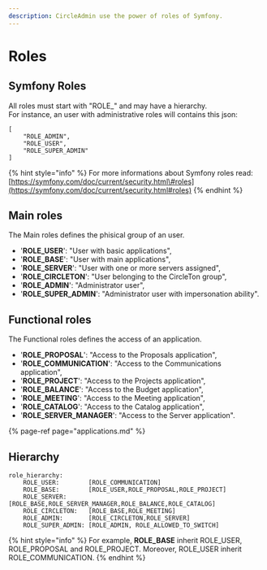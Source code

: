 ```yaml
---
description: CircleAdmin use the power of roles of Symfony.
---
```


# Roles

## Symfony Roles

All roles must start with "ROLE\_" and may have a hierarchy.   
For instance, an user with administrative roles will contains this json:

```text
[
	"ROLE_ADMIN",
	"ROLE_USER",
	"ROLE_SUPER_ADMIN"
]
```

{% hint style="info" %}
For more informations about Symfony roles read: [https://symfony.com/doc/current/security.html\#roles](https://symfony.com/doc/current/security.html#roles)
{% endhint %}

## Main roles

The Main roles defines the phisical group of an user.

* '**ROLE\_USER**': "User with basic applications", 
* '**ROLE\_BASE**': "User with main applications", 
* '**ROLE\_SERVER**': "User with one or more servers assigned", 
* '**ROLE\_CIRCLETON**': "User belonging to the CircleTon group", 
* '**ROLE\_ADMIN**': "Administrator user", 
* '**ROLE\_SUPER\_ADMIN**': "Administrator user with impersonation ability".

## Functional roles

The Functional roles defines the access of an application.

* '**ROLE\_PROPOSAL**': "Access to the Proposals application", 
* '**ROLE\_COMMUNICATION**': "Access to the Communications application", 
* '**ROLE\_PROJECT**': "Access to the Projects application", 
* '**ROLE\_BALANCE**': "Access to the Budget application", 
* '**ROLE\_MEETING**': "Access to the Meeting application", 
* '**ROLE\_CATALOG**': "Access to the Catalog application", 
* '**ROLE\_SERVER\_MANAGER**': "Access to the Server application".

{% page-ref page="applications.md" %}



## Hierarchy

```text
role_hierarchy:
    ROLE_USER:        [ROLE_COMMUNICATION]
    ROLE_BASE:        [ROLE_USER,ROLE_PROPOSAL,ROLE_PROJECT]
    ROLE_SERVER:      [ROLE_BASE,ROLE_SERVER_MANAGER,ROLE_BALANCE,ROLE_CATALOG]
    ROLE_CIRCLETON:   [ROLE_BASE,ROLE_MEETING]
    ROLE_ADMIN:       [ROLE_CIRCLETON,ROLE_SERVER]
    ROLE_SUPER_ADMIN: [ROLE_ADMIN, ROLE_ALLOWED_TO_SWITCH]
```

{% hint style="info" %}
For example, **ROLE\_BASE** inherit ROLE\_USER, ROLE\_PROPOSAL and ROLE\_PROJECT. Moreover, ROLE\_USER inherit ROLE\_COMMUNICATION.
{% endhint %}



